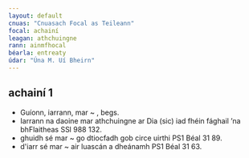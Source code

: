 ```yaml
---
layout: default
cnuas: "Cnuasach Focal as Teileann"
focal: achainí
leagan: athchuingne
rann: ainmfhocal
béarla: entreaty
údar: "Úna M. Uí Bheirn"
---
```


## achainí 1

* Guíonn, iarrann, mar ~ , begs.
* Iarrann na daoine mar athchuingne ar Dia (sic) iad fhéin fághail ’na bhFlaitheas
SSl 988 132.
* ghuidh sé mar ~ go dtiocfadh gob circe uirthi PS1 Béal 31 89.  
* d'iarr sé mar ~ air luascán a dheánamh PS1 Béal 31 63.
